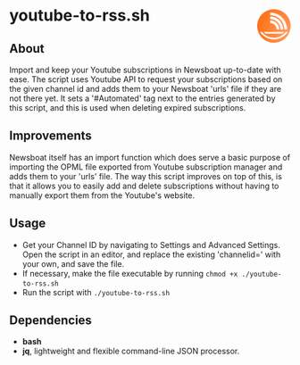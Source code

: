 youtube-to-rss.sh <img src="./newsboat.svg" alt="Newsboat logo" align="right" height="60" width="60" vspace="6"/>
=================

About
-----
Import and keep your Youtube subscriptions in Newsboat up-to-date with ease.
The script uses Youtube API to request your subscriptions based on the given
channel id and adds them to your Newsboat 'urls' file if they are not there yet.
It sets a '#Automated' tag next to the entries generated by this script, and
this is used when deleting expired subscriptions.

Improvements
------------
Newsboat itself has an import function which does serve a basic purpose of
importing the OPML file exported from Youtube subscription manager and adds
them to your 'urls' file. The way this script improves on top of this, is that 
it allows you to easily add and delete subscriptions without having to manually 
export them from the Youtube's website.

Usage
-----
+ Get your Channel ID by navigating to Settings and Advanced Settings. Open the 
script in an editor, and replace the existing 'channelid=' with your own, and 
save the file.
+ If necessary, make the file executable by running `chmod +x ./youtube-to-rss.sh`
+ Run the script with `./youtube-to-rss.sh`

Dependencies
------------
+ **bash**
+ **jq**, lightweight and flexible command-line JSON processor.
